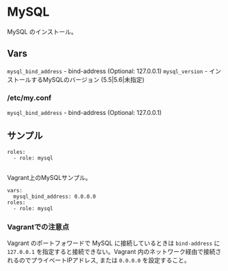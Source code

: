 # MySQL

MySQL のインストール。

## Vars

`mysql_bind_address` - bind-address (Optional: 127.0.0.1)
`mysql_version` - インストールするMySQLのバージョン (5.5|5.6|未指定)

### /etc/my.conf

`mysql_bind_address` - bind-address (Optional: 127.0.0.1)

## サンプル

```
roles:
  - role: mysql
    
```

Vagrant上のMySQLサンプル。

```
vars:
  mysql_bind_address: 0.0.0.0
roles:
  - role: mysql
```

### Vagrantでの注意点

Vagrant のポートフォワードで MySQL に接続しているときは `bind-address` に `127.0.0.1` を指定すると接続できない。Vagrant 内のネットワーク経由で接続されるのでプライベートIPアドレス, または `0.0.0.0` を設定すること。
